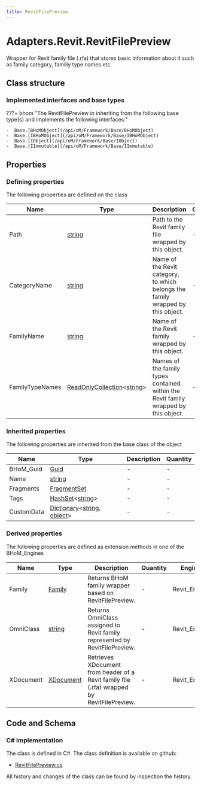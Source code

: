 ```yaml
---
title: RevitFilePreview
---
```


# Adapters.Revit.RevitFilePreview

Wrapper for Revit family file (.rfa) that stores basic information about it such as family category, familiy type names etc.

## Class structure

### Implemented interfaces and base types

???+ bhom "The RevitFilePreview in inheriting from the following base type(s) and implements the following interfaces:"

    -  Base.[BHoMObject](/api/oM/Framework/Base/BHoMObject)
    -  Base.[IBHoMObject](/api/oM/Framework/Base/IBHoMObject)
    -  Base.[IObject](/api/oM/Framework/Base/IObject)
    -  Base.[IImmutable](/api/oM/Framework/Base/IImmutable)


## Properties



### Defining properties

The following properties are defined on the class

| Name             | Type             | Description      | Quantity         |
|------------------|------------------|------------------|------------------|
| Path | [string](https://learn.microsoft.com/en-us/dotnet/api/System.String?view=netstandard-2.0) | Path to the Revit family file wrapped by this object. | - |
| CategoryName | [string](https://learn.microsoft.com/en-us/dotnet/api/System.String?view=netstandard-2.0) | Name of the Revit category, to which belongs the family wrapped by this object. | - |
| FamilyName | [string](https://learn.microsoft.com/en-us/dotnet/api/System.String?view=netstandard-2.0) | Name of the Revit family wrapped by this object. | - |
| FamilyTypeNames | [ReadOnlyCollection](https://learn.microsoft.com/en-us/dotnet/api/System.Collections.ObjectModel.ReadOnlyCollection-1?view=netstandard-2.0)&lt;[string](https://learn.microsoft.com/en-us/dotnet/api/System.String?view=netstandard-2.0)&gt; | Names of the family types contained within the Revit family wrapped by this object. | - |


### Inherited properties
The following properties are inherited from the base class of the object

| Name             | Type             | Description      | Quantity         |
|------------------|------------------|------------------|------------------|
| BHoM_Guid | [Guid](https://learn.microsoft.com/en-us/dotnet/api/System.Guid?view=netstandard-2.0) | - | - |
| Name | [string](https://learn.microsoft.com/en-us/dotnet/api/System.String?view=netstandard-2.0) | - | - |
| Fragments | [FragmentSet](/api/oM/Framework/Base/FragmentSet) | - | - |
| Tags | [HashSet](https://learn.microsoft.com/en-us/dotnet/api/System.Collections.Generic.HashSet-1?view=netstandard-2.0)&lt;[string](https://learn.microsoft.com/en-us/dotnet/api/System.String?view=netstandard-2.0)&gt; | - | - |
| CustomData | [Dictionary](https://learn.microsoft.com/en-us/dotnet/api/System.Collections.Generic.Dictionary-2?view=netstandard-2.0)&lt;[string](https://learn.microsoft.com/en-us/dotnet/api/System.String?view=netstandard-2.0), [object](https://learn.microsoft.com/en-us/dotnet/api/System.Object?view=netstandard-2.0)&gt; | - | - |


### Derived properties

The following properties are defined as extension methods in one of the BHoM_Engines

| Name             | Type             | Description      | Quantity         | Engine           |
|------------------|------------------|------------------|------------------|------------------|
| Family | [Family](/api/oM/Adapter/Adapters/Revit/Elements/Family) | Returns BHoM family wrapper based on RevitFilePreview. | - | Revit_Engine |
| OmniClass | [string](https://learn.microsoft.com/en-us/dotnet/api/System.String?view=netstandard-2.0) | Returns OmniClass assigned to Revit family represented by RevitFilePreview. | - | Revit_Engine |
| XDocument | [XDocument](https://learn.microsoft.com/en-us/dotnet/api/System.Xml.Linq.XDocument?view=netstandard-2.0) | Retrieves XDocument from header of a Revit family file (.rfa) wrapped by RevitFilePreview. | - | Revit_Engine |


## Code and Schema

### C# implementation

The class is defined in C#. The class definition is available on github:

- [RevitFilePreview.cs](https://github.com/BHoM/Revit_Toolkit/blob/develop/Revit_oM/Misc/RevitFilePreview.cs)

All history and changes of the class can be found by inspection the history.

